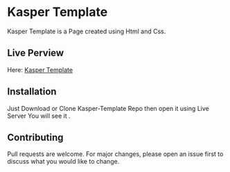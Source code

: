 # Kasper Template

Kasper Template is a Page created using Html and Css.

## Live Perview
Here: [Kasper Template](https://asmaafayed02.github.io/Kasper-Template/)

## Installation
Just Download or Clone Kasper-Template Repo 
then open it using Live Server You will see it .

## Contributing
Pull requests are welcome. For major changes, please open an issue first to discuss what you would like to change.

